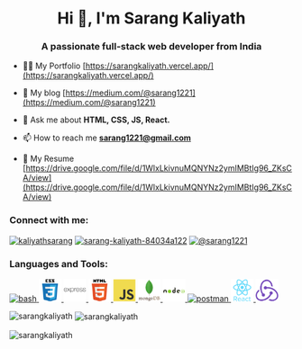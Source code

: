 <h1 align="center">Hi 👋, I'm Sarang Kaliyath</h1>
<h3 align="center">A passionate full-stack web developer from India</h3>

- 👨‍💻 My Portfolio [https://sarangkaliyath.vercel.app/](https://sarangkaliyath.vercel.app/)

- 📝 My blog [https://medium.com/@sarang1221](https://medium.com/@sarang1221)

- 💬 Ask me about **HTML, CSS, JS, React.**

- 📫 How to reach me **sarang1221@gmail.com**

- 📄 My Resume [https://drive.google.com/file/d/1WlxLkivnuMQNYNz2ymIMBtIg96_ZKsCA/view](https://drive.google.com/file/d/1WlxLkivnuMQNYNz2ymIMBtIg96_ZKsCA/view)

<h3 align="left">Connect with me:</h3>
<p align="left">
<a href="https://twitter.com/kaliyathsarang" target="blank"><img align="center" src="https://raw.githubusercontent.com/rahuldkjain/github-profile-readme-generator/master/src/images/icons/Social/twitter.svg" alt="kaliyathsarang" height="30" width="40" /></a>
<a href="https://linkedin.com/in/sarang-kaliyath-84034a122" target="blank"><img align="center" src="https://raw.githubusercontent.com/rahuldkjain/github-profile-readme-generator/master/src/images/icons/Social/linked-in-alt.svg" alt="sarang-kaliyath-84034a122" height="30" width="40" /></a>
<a href="https://medium.com/@sarang1221" target="blank"><img align="center" src="https://raw.githubusercontent.com/rahuldkjain/github-profile-readme-generator/master/src/images/icons/Social/medium.svg" alt="@sarang1221" height="30" width="40" /></a>
</p>

<h3 align="left">Languages and Tools:</h3>
<p align="left"> <a href="https://www.gnu.org/software/bash/" target="_blank"> <img src="https://www.vectorlogo.zone/logos/gnu_bash/gnu_bash-icon.svg" alt="bash" width="40" height="40"/> </a> <a href="https://www.w3schools.com/css/" target="_blank"> <img src="https://raw.githubusercontent.com/devicons/devicon/master/icons/css3/css3-original-wordmark.svg" alt="css3" width="40" height="40"/> </a> <a href="https://expressjs.com" target="_blank"> <img src="https://raw.githubusercontent.com/devicons/devicon/master/icons/express/express-original-wordmark.svg" alt="express" width="40" height="40"/> </a> <a href="https://www.w3.org/html/" target="_blank"> <img src="https://raw.githubusercontent.com/devicons/devicon/master/icons/html5/html5-original-wordmark.svg" alt="html5" width="40" height="40"/> </a> <a href="https://developer.mozilla.org/en-US/docs/Web/JavaScript" target="_blank"> <img src="https://raw.githubusercontent.com/devicons/devicon/master/icons/javascript/javascript-original.svg" alt="javascript" width="40" height="40"/> </a> <a href="https://www.mongodb.com/" target="_blank"> <img src="https://raw.githubusercontent.com/devicons/devicon/master/icons/mongodb/mongodb-original-wordmark.svg" alt="mongodb" width="40" height="40"/> </a> <a href="https://nodejs.org" target="_blank"> <img src="https://raw.githubusercontent.com/devicons/devicon/master/icons/nodejs/nodejs-original-wordmark.svg" alt="nodejs" width="40" height="40"/> </a> <a href="https://postman.com" target="_blank"> <img src="https://www.vectorlogo.zone/logos/getpostman/getpostman-icon.svg" alt="postman" width="40" height="40"/> </a> <a href="https://reactjs.org/" target="_blank"> <img src="https://raw.githubusercontent.com/devicons/devicon/master/icons/react/react-original-wordmark.svg" alt="react" width="40" height="40"/> </a> <a href="https://redux.js.org" target="_blank"> <img src="https://raw.githubusercontent.com/devicons/devicon/master/icons/redux/redux-original.svg" alt="redux" width="40" height="40"/> </a> </p>

<p><img align="left" src="https://github-readme-stats.vercel.app/api/top-langs?username=sarangkaliyath&show_icons=true&locale=en&layout=compact" alt="sarangkaliyath" /></p>

<p>&nbsp;<img align="center" src="https://github-readme-stats.vercel.app/api?username=sarangkaliyath&show_icons=true&locale=en" alt="sarangkaliyath" /></p>

<p><img align="center" src="https://github-readme-streak-stats.herokuapp.com/?user=sarangkaliyath&" alt="sarangkaliyath" /></p>

